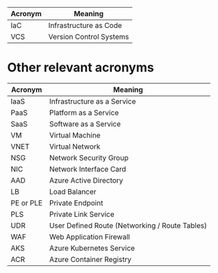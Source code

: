 | Acronym | Meaning |
| ------------ | ------- |
| IaC | Infrastructure as Code |
| VCS | Version Control Systems |

# Other relevant acronyms

| Acronym | Meaning |
| ------------ | ------- |
| IaaS | Infrastructure as a Service |
| PaaS | Platform as a Service |
| SaaS | Software as a Service |
| VM | Virtual Machine |
| VNET | Virtual Network |
| NSG | Network Security Group |
| NIC | Network Interface Card |
| AAD | Azure Active Directory |
| LB | Load Balancer |
| PE or PLE | Private Endpoint |
| PLS | Private Link Service |
| UDR | User Defined Route (Networking / Route Tables) |
| WAF | Web Application Firewall |
| AKS | Azure Kubernetes Service |
| ACR | Azure Container Registry |
